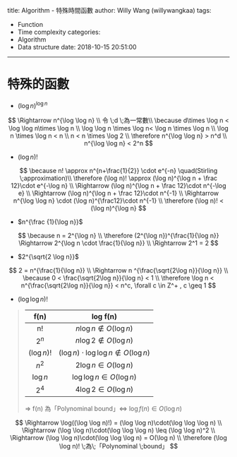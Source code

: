 title: Algorithm - 特殊時間函數
author: Willy Wang (willywangkaa)
tags:
  - Function
  - Time complexity
categories:
  - Algorithm
  - Data structure
date: 2018-10-15 20:51:00
---
# 特殊的函數



- $(\log n)^{\log n}$

$$
\Rightarrow n^{\log \log n} \\
 令 \;d \;為一常數\\
\because d\times \log n < \log \log n\times \log n \\
\log \log n \times \log n< \log n \times \log n \\
\log n \times \log n < n \\
n < n \times \log 2 \\
\therefore n^{\log \log n} > n^d \\
n^{\log \log n} < 2^n
$$



- $(\log n)!$

$$
\because n! \approx n^{n+\frac{1}{2}} \cdot e^{-n} \quad(Stirling \;approximation)\\
\therefore (\log n)! \approx (\log n)^{\log n + \frac 12}\cdot e^{-\log n} \\
\Rightarrow (\log n)^{\log n + \frac 12}\cdot n^{-\log e} \\
\Rightarrow (\log n)^{\log n + \frac 12}\cdot n^{-1} \\
\Rightarrow n^{\log \log n} \cdot (\log n)^{\frac12}\cdot n^{-1} \\
\therefore (\log n)! < (\log n)^{\log n}
$$



- $n^{\frac {1}{\log n}}$

$$
\because n = 2^{\log n} \\
\therefore (2^{\log n})^{\frac{1}{\log n}} \Rightarrow 2^{\log n \cdot \frac{1}{\log n}} \\
\Rightarrow 2^1 = 2
$$

- $2^{\sqrt{2 \log n}}$

$$
2 = n^{\frac{1}{\log n}} \\
\Rightarrow n ^{\frac{\sqrt{2\log n}}{\log n}} \\
\because 0 < \frac{\sqrt{2\log n}}{\log n} < 1 \\
\therefore \log n < n^{\frac{\sqrt{2\log n}}{\log n}} < n^c, \forall c \in Z^+ , c \geq 1
$$

- $(\log \log n)!$

> |    f(n)     |                   log f(n)                   |
> | :---------: | :------------------------------------------: |
> |     n!      |          $n\log n \notin O(\log n)$          |
> |    $2^n$    |          $n\log 2 \notin O(\log n)$          |
> | $(\log n)!$ | $(\log n)\cdot \log \log n \notin O(\log n)$ |
> |    $n^2$    |           $2\log n \in O(\log n)$            |
> |  $\log n$   |         $\log \log n \in O(\log n)$          |
> |    $2^4$    |           $4\log 2 \in O(\log n)$            |
>
> $\Rightarrow$ f(n) 為「Polynominal bound」$\Leftrightarrow$ $\log f(n) \in O(\log n)$

$$
\Rightarrow \log((\log \log n)!) = (\log \log n)\cdot(\log \log \log n) \\
\Rightarrow (\log \log n)\cdot(\log \log \log n) \leq (\log \log n)^2 \\
\Rightarrow (\log \log n)\cdot(\log \log \log n) = O(\log n) \\
\therefore (\log \log n)! \;為\;「Polynominal \;bound」
$$

